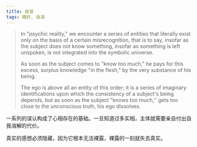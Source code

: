 ```yaml
---
title: 自溶
tags: 摘抄, 自溶
---
```


> In "psychic reality," we encounter a series of entities that literally exist only on the basis of a certain misrecognition, that is to say, insofar as the subject does not know something, insofar as something is left unspoken, is not integrated into the symbolic universe.
> 
> As soon as the subject comes to "know too much," he pays for this excess, surplus knowledge "in the flesh," by the very substance of his being.
> 
> The ego is above all an entity of this order; it is a series of imaginary identifications upon which the consistency of a subject's being depends, but as soon as the subject "knows too much,'' gets too close to the unconscious truth, his ego dissolves.

一系列的误认构成了心相存在的基础。一旦知道过多实相，主体就需要亲自付出自我溶解的代价。

真实的感想必须隐藏，因为它根本无法裸露，裸露的一刻就失去真实。